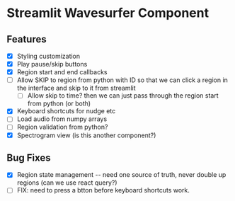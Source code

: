 # Streamlit Wavesurfer Component

## Features

- [x] Styling customization
- [x] Play pause/skip buttons
- [x] Region start and end callbacks
- [ ] Allow SKIP to region from python with ID so that we can click a region in the interface and skip to it from streamlit
  - [ ] Allow skip to time? then we can just pass through the region start from python (or both)
- [x] Keyboard shortcuts for nudge etc
- [ ] Load audio from numpy arrays
- [ ] Region validation from python?
- [x] Spectrogram view (is this another component?)

## Bug Fixes

- [x] Region state management -- need one source of truth, never double up regions (can we use react query?)
- [ ] FIX: need to press a btton before keyboard shortcuts work.
